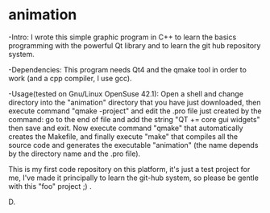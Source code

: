 # animation
-Intro:
  I wrote this simple graphic program in C++ to learn the basics programming with the powerful Qt library and to learn the git 
  hub repository system.
  
-Dependencies:
  This program needs Qt4 and the qmake tool in order to work (and a cpp compiler, I use gcc).
  
-Usage(tested on Gnu/Linux OpenSuse 42.1):
  Open a shell and change directory into the "animation" directory that you have just downloaded, then execute command
  "qmake -project" and edit the .pro file just created by the command: go to the end of file and add the string 
  "QT += core gui widgets" then save and exit. Now execute command "qmake" that automatically creates the Makefile, and finally
  execute "make" that compiles all the source code and generates the executable "animation" (the name depends by the directory
  name and the .pro file).

This is my first code repository on this platform, it's just a test project for me, I've made it principally to learn the git-hub
system, so please be gentle with this "foo" project ;) .

D.
